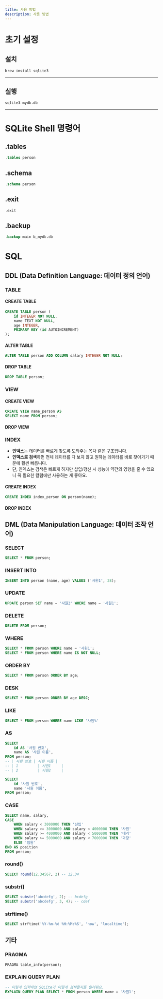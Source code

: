 ```yaml
---
title: 사용 방법
description: 사용 방법
---
```


# 초기 설정

## 설치

```shell
brew install sqlite3
```

---

## 실행

```shell
sqlite3 mydb.db
```

---

# SQLite Shell 명령어

## .tables

```sql
.tables person
```

## .schema

```sql
.schema person
```

## .exit

```sql
.exit
```

## .backup

```sql
.backup main b_mydb.db
```

# SQL

## DDL (Data Definition Language: 데이터 정의 언어)

### TABLE

#### CREATE TABLE

```sql
CREATE TABLE person (
	id INTEGER NOT NULL,
	name TEXT NOT NULL,
	age INTEGER,
	PRIMARY KEY (id AUTOINCREMENT)
);
```

#### ALTER TABLE

```sql
ALTER TABLE person ADD COLUMN salary INTEGER NOT NULL;
```

#### DROP TABLE

```sql
DROP TABLE person;
```

### VIEW

#### CREATE VIEW

```sql
CREATE VIEW name_person AS
SELECT name FROM person;
```

#### DROP VIEW

### INDEX

- **인덱스**는 데이터를 빠르게 찾도록 도와주는 목차 같은 구조입니다.
- **인덱스로 검색**하면 전체 데이터를 다 보지 않고 원하는 데이터를 바로 찾아가기 때문에 훨씬 빠릅니다.
- 단, 인덱스는 검색은 빠르게 하지만 삽입/갱신 시 성능에 약간의 영향을 줄 수 있으니 꼭 필요한 컬럼에만 사용하는 게 좋아요.

#### CREATE INDEX

```sql
CREATE INDEX index_person ON person(name);
```

#### DROP INDEX

## DML (Data Manipulation Language: 데이터 조작 언어)

### SELECT

```sql
SELECT * FROM person;
```

### INSERT INTO

```sql
INSERT INTO person (name, age) VALUES ('사원1', 28);
```

### UPDATE

```sql
UPDATE person SET name = '사원2' WHERE name = '사원1';
```

### DELETE

```sql
DELETE FROM person;
```

### WHERE

```sql
SELECT * FROM person WHERE name = '사원1';
SELECT * FROM person WHERE name IS NOT NULL;
```

### ORDER BY

```sql
SELECT * FROM person ORDER BY age;
```

### DESK

```sql
SELECT * FROM person ORDER BY age DESC;
```

### LIKE

```sql
SELECT * FROM person WHERE name LIKE '사원%'
```

### AS

```sql
SELECT
	id AS '사원 번호',
	name AS '사원 이름',
FROM person;
-- | 사원 번호 | 사원 이름 |
-- | 1         | 사원1     |
-- | 2         | 사원2     |

SELECT
	id '사원 번호',
	name '사원 이름',
FROM person;
```

### CASE

```sql
SELECT name, salary,
CASE
    WHEN salary < 3000000 THEN '신입'
    WHEN salary >= 3000000 AND salary < 4000000 THEN '사원'
    WHEN salary >= 4000000 AND salary < 5000000 THEN '대리'
    WHEN salary >= 5000000 AND salary < 7000000 THEN '과장'
    ELSE '임원'
END AS position
FROM person;
```

### round()

```sql
SELECT round(12.34567, 2) -- 12.34
```

### substr()

```sql
SELECT substr('abcdefg', 2); -- bcdefg
SELECT substr('abcdefg', 3, 4); -- cdef
```

### strftime()

```sql
SELECT strftime('%Y-%m-%d %H:%M:%S', 'now', 'localtime');
```

## 기타

### PRAGMA

```sql
PRAGMA table_info(person);
```

### EXPLAIN QUERY PLAN

```sql
-- 이렇게 입력하면 SQLite가 어떻게 검색할지를 알려줘요.
EXPLAIN QUERY PLAN SELECT * FROM person WHERE name = '사원1';
```

